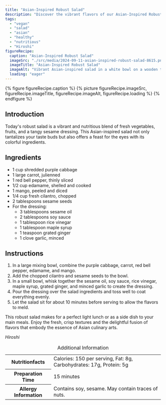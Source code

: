 ```yaml
---
title: "Asian-Inspired Robust Salad"
description: "Discover the vibrant flavors of our Asian-Inspired Robust Salad, a perfect blend of fresh vegetables, fruits, and a tangy sesame dressing."
tags:
  - "vegan"
  - "salad"
  - "asian"
  - "healthy"
  - "nutritious"
  - "Hiroshi"
figureRecipe: 
  caption: "Asian-Inspired Robust Salad"
  imageSrc: "./src/media/2024-09-11-asian-inspired-robust-salad-8615.png"
  imageTitle: "Asian-Inspired Robust Salad"
  imageAlt: "Vibrant Asian-inspired salad in a white bowl on a wooden table, featuring colorful vegetables, mango, cilantro, and sesame seeds, with natural lighting."
  loading: "eager"
---
```


{% figure figureRecipe.caption %}
{% picture figureRecipe.imageSrc, figureRecipe.imageTitle, figureRecipe.imageAlt, figureRecipe.loading %}
{% endfigure %}

## Introduction

Today's robust salad is a vibrant and nutritious blend of fresh vegetables, fruits, and a tangy sesame dressing. This Asian-inspired salad not only tantalizes your taste buds but also offers a feast for the eyes with its colorful ingredients.

## Ingredients

- 1 cup shredded purple cabbage
- 1 large carrot, julienned
- 1 red bell pepper, thinly sliced
- 1/2 cup edamame, shelled and cooked
- 1 mango, peeled and diced
- 1/4 cup fresh cilantro, chopped
- 2 tablespoons sesame seeds
- For the dressing:
  - 3 tablespoons sesame oil
  - 2 tablespoons soy sauce
  - 1 tablespoon rice vinegar
  - 1 tablespoon maple syrup
  - 1 teaspoon grated ginger
  - 1 clove garlic, minced

## Instructions

1. In a large mixing bowl, combine the purple cabbage, carrot, red bell pepper, edamame, and mango.
2. Add the chopped cilantro and sesame seeds to the bowl.
3. In a small bowl, whisk together the sesame oil, soy sauce, rice vinegar, maple syrup, grated ginger, and minced garlic to create the dressing.
4. Pour the dressing over the salad ingredients and toss well to coat everything evenly.
5. Let the salad sit for about 10 minutes before serving to allow the flavors to meld.

This robust salad makes for a perfect light lunch or as a side dish to your main meals. Enjoy the fresh, crisp textures and the delightful fusion of flavors that embody the essence of Asian culinary arts.

*Hiroshi*

<table><caption class='sr-only'>Additional Information</caption><tr><th>Nutritionfacts</th><td>Calories: 150 per serving, Fat: 8g, Carbohydrates: 17g, Protein: 5g&nbsp;</td></tr><tr><th>Preparation Time</th><td>15 minutes&nbsp;</td></tr><tr><th>Allergy Information</th><td>Contains soy, sesame. May contain traces of nuts.&nbsp;</td></tr></table>


